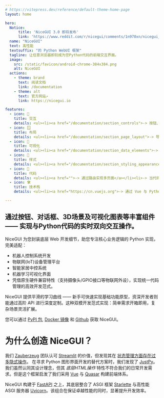 ```yaml
---
# https://vitepress.dev/reference/default-theme-home-page
layout: home

hero:
  Notice:
      title: 'NiceGUI 3.0 即将发布'
      link: 'https://www.reddit.com/r/nicegui/comments/1n970xn/nicegui_30_release_candidate_1_with_script_mode/'
  name: "NiceGUI"
  text: 高性能
  textsuffix: "的 Python WebUI 框架"
  tagline: 让任意浏览器即刻成为您Python代码的前端交互界面。
  image:
    src: /static/favicon/android-chrome-384x384.png
    alt: NiceGUI
  actions:
    - theme: brand
      text: 阅读文档
      link: /documentation
    - theme: alt
      text: 官方网站↗
      link: https://nicegui.io

features:
  - icon: 🎯
    title: 交互
    details: <ul><li><a href="/documentation/section_controls">-> 按钮、开关、滑块、输入……</a></li><li><a href="/documentation/section_page_layout">-> 通知、对话框和菜单</a></li><li><a href="/documentation/section_audiovisual_elements#互动图片-interactive-image">-> 通过 SVG 创建动态图片</a></li><li><a href="/documentation/section_configuration_deployment#窗口模式_native_mode">-> 网页视图与窗口 APP 模式</a></li></ul>
  - icon: 🪟
    title: 布局
    details: <ul><li><a href="/documentation/section_page_layout">-> 导航栏与标签页</a></li><li>-> 横向布局、纵向布局、网格布局与卡片布局</li><li>-> <a href="/documentation/section_text_elements">HTML</a> 与 <a>Markdown</a> 元素</a></li><li>-> 默认基于 flex 布局</li></ul>
  - icon: 👀
    title: 可视化
    details: <ul><li><a href="/documentation/section_data_elements">-> 图表，表格、音频与视频</a></li><li><a href="">-> 3D图形</a></li><li><a href="/documentation/section_binding_properties">-> 易于理解的数据绑定</a></li><li><a href="">-> 定时数据重载</a></li></ul>
  - icon: 🌅
    title: 样式
    details: <ul><li><a href="/documentation/section_styling_appearance#颜色主题-color-theming">-> 可自定义的颜色主题</a></li><li>-> 自定义 CSS 与 Classes</a></li><li>-> Material Design 风格的现代化样式</a></li><li><a href="https://tailwind-v3.nodejs.cn/">-> 基于 Tailwind CSS 的自动完成</a></li></ul>
  - icon: 📑
    title: 代码
    details: <ul><li><a href="">-> 通过路由实现多页面</a></li><li>-> 当代码被修改时自动重载</a></li><li><a href="">-> 多种用户存储方式</a></li><li><a href="/documentation/section_testing">-> 得心应手的测试框架</a></li></ul>
  - icon: 🛠️
    title: 技术栈
    details: <ul><li><a href="https://cn.vuejs.org">-> 通过 Vue 与 Python 绑定</a></li><li><a href="https://quasar.nodejs.cn/">-> 使用 Quasar 创建动态图形界面</a></li><li><a href="https://fastapi.tiangolo.com/zh">-> 高性能的 FastAPI 服务器</a></li><li>-> Python 3.8+</li></ul>

---
```

<home />
<h2>通过按钮、对话框、3D场景及可视化图表等丰富组件 —— 实现与Python代码的实时双向交互操作。</h2>

NiceGUI 为您封装底层 Web 开发细节，助您专注核心业务逻辑的 Python 实现，完美适配：

- 机器人控制系统开发
- 物联网(IoT)设备管理平台
- 智能家居中控系统
- 机器学习可视化界面
- 凭借原生硬件兼容特性（支持摄像头/GPIO接口等物联网外设），实现统一代码管理的高效开发范式。

NiceGUI 提供平滑的学习曲线 —— 新手可快速实现基础功能原型，资深开发者则能通过高阶 API 进行深度定制。这种双模开发范式实现：简单需求开箱即用，复杂场景灵活扩展。

您可以通过 [PyPI 包](https://pypi.org/project/nicegui/), [Docker 镜像](https://hub.docker.com/r/zauberzeug/nicegui) 和 [Github](https://github.com/zauberzeug/nicegui) 获取 NiceGUI。

# 为什么创造 NiceGUI？

我们 [Zauberzeug](https://zauberzeug.com) 团队认可 [Streamlit](https://streamlit.io/) 的价值，但发现其在 [状态管理方面存在过多隐式操作](https://github.com/zauberzeug/nicegui/issues/1#issuecomment-847413651)。
在寻求 Python 图形界面开发的替代方案时，我们发现了 [JustPy](https://justpy.io/)。我们虽然认同其设计理念，但其 *底层HTML操作* 特性不符合我们的日常开发需求。但是这个框架启发了我们采用 [Vue](https://vuejs.org/) 与 [Quasar](https://quasar.dev/) 构建前端体系。

NiceGUI 构建于 [FastAPI](https://fastapi.tiangolo.com/) 之上，其底层整合了 ASGI 框架 [Starlette](https://www.starlette.io/) 与高性能 ASGI 服务器 [Uvicorn](https://www.uvicorn.org/)。该组合在保证卓越性能的同时，显著提升开发效率。